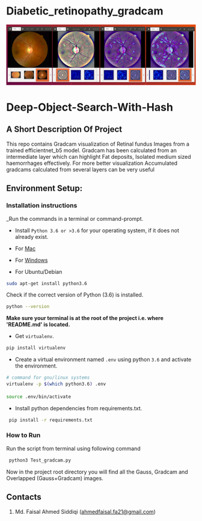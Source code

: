 # Diabetic_retinopathy_gradcam

![Test Image](https://github.com/munnafaisal/Diabetic_retinopathy_gradcam/blob/555a9d1ddaf269d82a1bd26a1c51fa610b2ca841/test_images/Screenshot%20from%202021-05-30%2020-14-47.png)


# Deep-Object-Search-With-Hash

## A Short Description Of Project

This repo contains Gradcam visualization of Retinal fundus Images from a trained efficientnet_b5
model. Gradcam has been calculated from an intermediate layer which can highlight
Fat deposits, Isolated medium sized haemorrhages effectively. For more better visualization
Accumulated gradcams calculated from several layers can be very useful 

## Environment Setup:


### Installation instructions

_Run the commands in a terminal or command-prompt.

- Install `Python 3.6 or >3.6` for your operating system, if it does not already exist.

 - For [Mac](https://www.python.org/ftp/python/3.6.8/python-3.6.8-macosx10.9.pkg)

 - For [Windows](https://www.python.org/ftp/python/3.6.8/python-3.6.8-amd64.exe)

 - For Ubuntu/Debian

 ```bash
 sudo apt-get install python3.6
 ```

 Check if the correct version of Python (3.6) is installed.

 ```bash
 python --version
 ```

**Make sure your terminal is at the root of the project i.e. where 'README.md' is located.**

* Get `virtualenv`.

 ```bash
 pip install virtualenv
 ```

* Create a virtual environment named `.env` using python `3.6` and activate the environment.

 ```bash
 # command for gnu/linux systems
 virtualenv -p $(which python3.6) .env

 source .env/bin/activate
 ```
 
* Install python dependencies from requirements.txt.
 ```bash
  pip install -r requirements.txt
  ```

### How to Run 
 
Run the script from terminal using following command 

```bash
 python3 Test_gradcam.py 
 ```
Now in the project root directory you will find all the  Gauss,
Gradcam and Overlapped (Gauss+Gradcam) images.
	

## Contacts

1. Md. Faisal Ahmed Siddiqi (ahmedfaisal.fa21@gmail.com)